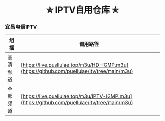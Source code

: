 <h1 align="center"> ✯ IPTV自用仓库 ✯ </h1>
<h3> 宜昌电信IPTV </h3>

| 组播  | 调用路径                                                                           | 
|-------|-------------------------------------------------------------------------------------|
| 高清频道  | [https://live.puellulae.top/m3u/HD-IGMP.m3u](https://github.com/puellulae/itv/tree/main/m3u) |
| 全部频道  | [https://live.puellulae.top/m3u/IPTV-IGMP.m3u](https://github.com/puellulae/itv/tree/main/m3u) | 
